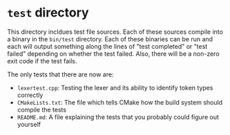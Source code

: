 # `test` directory

This directory incldues test file sources.
Each of these sources compile into a binary in the `bin/test` directory.
Each of these binaries can be run and each will output something along the lines of "test completed" or "test failed" depending on whether the test failed.
Also, there will be a non-zero exit code if the test fails.

The only tests that there are now are:
- `lexertest.cpp`: Testing the lexer and its ability to identify token types correctly
- `CMakeLists.txt`: The file which tells CMake how the build system should compile the tests
- `README.md`: A file explaining the tests that you probably could figure out yourself

